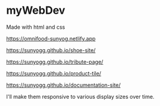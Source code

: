 # myWebDev

Made with html and css

https://omnifood-sunyog.netlify.app

https://sunyogg.github.io/shoe-site/

https://sunyogg.github.io/tribute-page/

https://sunyogg.github.io/product-tile/

https://sunyogg.github.io/documentation-site/

I'll make them responsive to various display sizes over time.
